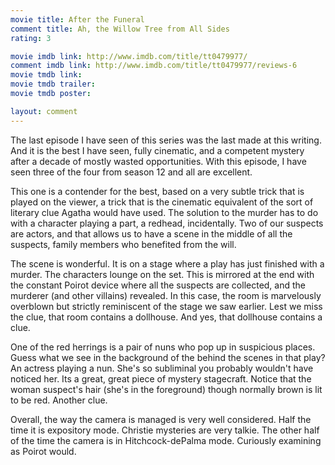 ```yaml
---
movie title: After the Funeral
comment title: Ah, the Willow Tree from All Sides
rating: 3

movie imdb link: http://www.imdb.com/title/tt0479977/
comment imdb link: http://www.imdb.com/title/tt0479977/reviews-6
movie tmdb link: 
movie tmdb trailer: 
movie tmdb poster: 

layout: comment
---
```


The last episode I have seen of this series was the last made at this writing. And it is the best I have seen, fully cinematic, and a competent mystery after a decade of mostly wasted opportunities. With this episode, I have seen three of the four from season 12 and all are excellent.

This one is a contender for the best, based on a very subtle trick that is played on the viewer, a trick that is the cinematic equivalent of the sort of literary clue Agatha would have used. The solution to the murder has to do with a character playing a part, a redhead, incidentally. Two of our suspects are actors, and that allows us to have a scene in the middle of all the suspects, family members who benefited from the will.

The scene is wonderful. It is on a stage where a play has just finished with a murder. The characters lounge on the set. This is mirrored at the end with the constant Poirot device where all the suspects are collected, and the murderer (and other villains) revealed. In this case, the room is marvelously overblown but strictly reminiscent of the stage we saw earlier. Lest we miss the clue, that room contains a dollhouse. And yes, that dollhouse contains a clue.

One of the red herrings is a pair of nuns who pop up in suspicious places. Guess what we see in the background of the behind the scenes in that play? An actress playing a nun. She's so subliminal you probably wouldn't have noticed her. Its a great, great piece of mystery stagecraft. Notice that the woman suspect's hair (she's in the foreground) though normally brown is lit to be red. Another clue.

Overall, the way the camera is managed is very well considered. Half the time it is expository mode. Christie mysteries are very talkie. The other half of the time the camera is in Hitchcock-dePalma mode. Curiously examining as Poirot would.